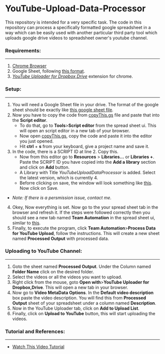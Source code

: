 # YouTube-Upload-Data-Processor

This repository is intended for a very specific task. 
The code in this repository can process a specifically formatted google spreadsheet in a way
which can be easily used with another particular third party tool which uploads google drive videos to spreadsheet owner's youtube channel.


### Requirements:

---

1. [Chrome Browser](https://www.google.com/chrome/)
1. Google Sheet, following [this format](https://docs.google.com/spreadsheets/d/1dAhC7QMI6YyvPIwr0DfQoLd8Knc1YCCFybUdkKTq22I/edit?usp=sharing).
2. [*YouTube Uploader for Dropbox,Drive*](https://chrome.google.com/webstore/detail/youtube-uploader-for-drop/bohlpmbngemggkpioibiahganclljlag) extension for chrome.

### Setup:

---

1. You will need a Google Sheet file in your drive. The format of the google sheet should be exactly like [this google sheet file](https://docs.google.com/spreadsheets/d/1dAhC7QMI6YyvPIwr0DfQoLd8Knc1YCCFybUdkKTq22I/edit?usp=sharing).
2. Now you have to copy the code from [copyThis.gs](https://github.com/s-shifat/YouTube-Upload-Data-Processor/blob/main/copyThis.gs) file and paste that into the **Script editor**.
    * To do that, go to **Tools**>**Script editor** from the spread sheet ui. This will open an script editor in a new tab of your browser.
    * Now open [copyThis.gs](https://github.com/s-shifat/YouTube-Upload-Data-Processor/blob/main/copyThis.gs), copy the code and paste it into the editor you just opened.
    * Hit **ctrl** + **s** from your keyboard, give a project name and save it.
3. In the code, there is a SCRIPT ID at line 2. Copy this.
    * Now from this editor go to **Resources** > **Libraries...** or **Libraries +**. Paste the SCRIPT ID you have copied into the **Add a library** section and click on **Add** button.
    * A Library with Title *YouTubeUploadDataProcessor* is added. Select the latest version, which is currently 4.
    * Beforre clicking on save, the window will look something like [this](https://github.com/s-shifat/YouTube-Upload-Data-Processor/blob/main/images/Team%20Automation%20Tab.png). Now click on Save.
  - *Note: If there is a persmission issue, contact me.*
4. Okey, Now everything is set. Now go to the your spread sheet tab in the browser and refresh it. If the steps were followed correctly then you should see a new tab
named **Team Automation** in the spread sheet ui, similar to
[this](https://github.com/s-shifat/YouTube-Upload-Data-Processor/blob/main/images/Team%20Automation%20Tab.png).
5. Finally, to execute the program, click **Team Automation**>**Process Data for YouTube Upload**, follow the instructions. This will create a new sheet named **Processed Output** with processed data.

### Uploading to YouTube Channel:

---

1. Goto the sheet named **Processed Output**. Under the Column named **Folder Name** click on the desired folder.
2. Select the videos or all the videos you want to upload.
3. Right click from the mouse, goto **Open with**>**YouTube Uploader for Dropbox,Drive**. This will open a new tab in your browser.
4. Now go to **Video MetaData Options**. In the **Default video description** box paste the video description. You will find this from **Processed Output** sheet of your spreadsheet under a column named **Description**.
5. Now in the YouTube Uploader tab, click on **Add to Upload List**.
6. Finally, click on **Upload to YouTube** button, this will start uploading the videos.

### Tutorial and References:

---

- [Watch This Video Tutorial](https://www.youtube.com/channel/UCKiRlGROahmtsYBpykR3tyA/videos?view_as=subscriber)
